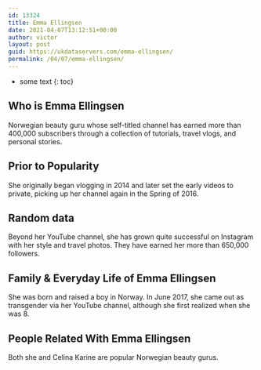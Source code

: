 ```yaml
---
id: 13324
title: Emma Ellingsen
date: 2021-04-07T13:12:51+00:00
author: victor
layout: post
guid: https://ukdataservers.com/emma-ellingsen/
permalink: /04/07/emma-ellingsen/
---
```


* some text
{: toc}


## Who is Emma Ellingsen



Norwegian beauty guru whose self-titled channel has earned more than 400,000 subscribers through a collection of tutorials, travel vlogs, and personal stories.

                
                
                
## Prior to Popularity



She originally began vlogging in 2014 and later set the early videos to private, picking up her channel again in the Spring of 2016.

                
                
                
## Random data



Beyond her YouTube channel, she has grown quite successful on Instagram with her style and travel photos. They have earned her more than 650,000 followers.

                
                
                
## Family & Everyday Life of Emma Ellingsen



She was born and raised a boy in Norway. In June 2017, she came out as transgender via her YouTube channel, although she first realized when she was 8.

                
                
                
## People Related With Emma Ellingsen



Both she and Celina Karine are popular Norwegian beauty gurus.

                
              
            
          
          
          